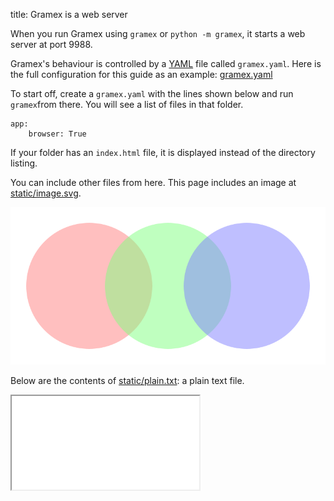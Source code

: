 title: Gramex is a web server

When you run Gramex using `gramex` or `python -m gramex`, it starts a web server at port 9988.

Gramex's behaviour is controlled by a [YAML](http://yaml.org/spec/1.2/spec.html)
file called `gramex.yaml`. Here is the full configuration for this guide as an
example: [gramex.yaml](../config)

To start off, create a `gramex.yaml` with the lines shown below and run
`gramex`from there. You will see a list of files in that folder.

    app:
        browser: True

If your folder has an `index.html` file, it is displayed instead of the
directory listing.

You can include other files from here. This page includes an image at
[static/image.svg](static/image.svg).

![static image](static/image.svg)

Below are the contents of [static/plain.txt](static/plain.txt): a plain text file.

<iframe src="static/plain.txt"></iframe>
